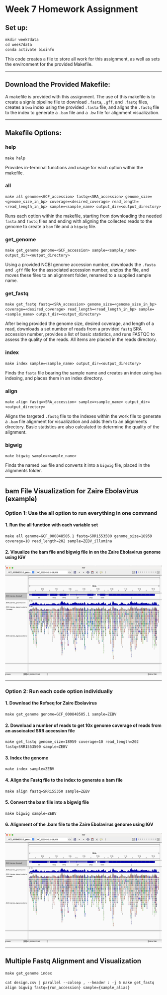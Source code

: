 # Week 7 Homework Assignment

## Set up:
```
mkdir week7data
cd week7data
conda activate bioinfo
```

This code creates a file to store all work for this assignment, as well as sets the environment for the provided Makefile.

------------------------------

## Download the Provided Makefile:

A makefile is provided with this assignment. The use of this makefile is to create a signle pipeline file to download ```.fasta```, ```.gff```, and ```.fastq``` files, creates a ```bwa``` index using the provided ```.fasta``` file, and aligns the ```.fastq``` file to the index to generate a ```.bam``` file and a ```.bw``` file for alignment visualization.

--------------------------------

## Makefile Options:

### help

```
make help
```

Provides in-terminal functions and usage for each option within the makefile.

### all

```
make all genome=<GCF_accession> fastq=<SRA_accession> genome_size=<genome_size_in_bp> coverage=<desired_coverage> read_length=<read_length_in_bp> sample=<sample_name> output_dir=<output_directory>
```

Runs each option within the makefile, starting from downloading the needed ```fasta``` and ```fastq``` files and ending with aligning the collected reads to the genome to create a ```bam``` file and a ```bigwig``` file.

### get_genome

```
make get_genome genome=<GCF_accession> sample=<sample_name> output_dir=<output_directory>
```

Using a provided NCBI genome accession number, downloads the ```.fasta``` and ```.gff``` file for the associated accession number, unzips the file, and moves these files to an alignment folder, renamed to a supplied sample name.

### get_fastq

```
make get_fastq fastq=<SRA_accession> genome_size=<genome_size_in_bp> coverage=<desired_coverage> read_length=<read_length_in_bp> sample=<sample_name> output_dir=<output_directory>
```

After being provided the genome size, desired coverage, and length of a read, downloads a set number of reads from a provided ```fastq``` SRA accession number, provides a list of basic statistics, and runs FASTQC to assess the quality of the reads. All items are placed in the reads directory.

### index

```
make index sample=<sample_name> output_dir=<output_directory>
```

Finds the ```fasta``` file bearing the sample name and creates an index using ```bwa``` indexing, and places them in an index directory.

### align

```
make align fastq=<SRA_accession> sample=<sample_name> output_dir=<output_directory>
```

Aligns the targeted ```.fastq``` file to the indexes within the work file to generate a ```.bam``` file alignment for visualization and adds them to an alignments directory. Basic statistics are also calculated to determine the quality of the alignment.

### bigwig

```
make bigwig sample=<sample_name>
```

Finds the named ```bam``` file and converts it into a ```bigwig``` file, placed in the alignments folder.

------------------------------

## bam File Visualization for Zaire Ebolavirus (example)

### Option 1: Use the all option to run everything in one command

#### 1. Run the all function with each variable set
```
make all genome=GCF_000848505.1 fastq=SRR1553500 genome_size=18959 coverage=10 read_length=202 sample=ZEBV_illumina
```

#### 2. Visualize the bam file and bigwig file in on the Zaire Ebolavirus genome using IGV

![Zaire Ebolavirus IGV Alignment Overview](https://github.com/coledcaron/BMMB852Work/blob/main/Week_7/images/illumina_fastq_vis.jpg)

---------------------------------

### Option 2: Run each code option individually

#### 1. Download the Refseq for Zaire Ebolavirus
```
make get_genome genome=GCF_000848505.1 sample=ZEBV
```

#### 2. Download a number of reads to get 10x genome coverage of reads from an assoicated SRR accession file
```
make get_fastq genome_size=18959 coverage=10 read_length=202 fastq=SRR1553500 sample=ZEBV
```

#### 3. Index the genome
```
make index sample=ZEBV
```

#### 4. Align the Fastq file to the index to generate a bam file
```
make align fastq=SRR155350 sample=ZEBV
```

#### 5. Convert the bam file into a bigwig file
```
make bigwig sample=ZEBV
```

#### 6. Alignment of the .bam file to the Zaire Ebolavirus genome using IGV

![Zaire Ebolavirus IGV Alignment Overview](https://github.com/coledcaron/BMMB852Work/blob/main/Week_7/images/illumina_fastq_vis.jpg)

----------------------------

## Multiple Fastq Alignment and Visualization



```
make get_genome index
```

```
cat design.csv | parallel --colsep , --header : -j 6 make get_fastq align bigwig fastq={run_accession} sample={sample_alias}
```
